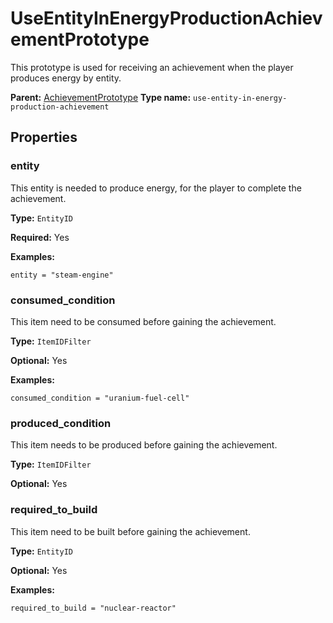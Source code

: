 # UseEntityInEnergyProductionAchievementPrototype

This prototype is used for receiving an achievement when the player produces energy by entity.

**Parent:** [AchievementPrototype](AchievementPrototype.md)
**Type name:** `use-entity-in-energy-production-achievement`

## Properties

### entity

This entity is needed to produce energy, for the player to complete the achievement.

**Type:** `EntityID`

**Required:** Yes

**Examples:**

```
entity = "steam-engine"
```

### consumed_condition

This item need to be consumed before gaining the achievement.

**Type:** `ItemIDFilter`

**Optional:** Yes

**Examples:**

```
consumed_condition = "uranium-fuel-cell"
```

### produced_condition

This item needs to be produced before gaining the achievement.

**Type:** `ItemIDFilter`

**Optional:** Yes

### required_to_build

This item need to be built before gaining the achievement.

**Type:** `EntityID`

**Optional:** Yes

**Examples:**

```
required_to_build = "nuclear-reactor"
```

